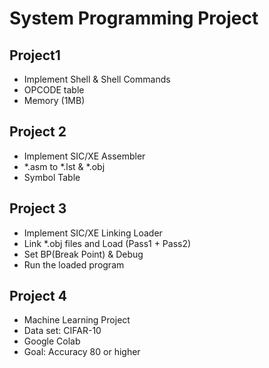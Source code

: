 # System Programming Project
## Project1
- Implement Shell & Shell Commands
- OPCODE table
- Memory (1MB)

## Project 2
- Implement SIC/XE Assembler
- *.asm to *.lst & *.obj
- Symbol Table

## Project 3
- Implement SIC/XE Linking Loader
- Link *.obj files and Load (Pass1 + Pass2)
- Set BP(Break Point) & Debug
- Run the loaded program

## Project 4
- Machine Learning Project
- Data set: CIFAR-10
- Google Colab
- Goal: Accuracy 80 or higher
